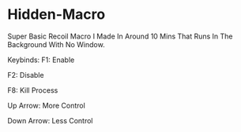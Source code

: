 # Hidden-Macro
Super Basic Recoil Macro I Made In Around 10 Mins That Runs In The Background With No Window.

Keybinds:
   F1: Enable 
   
   F2: Disable 
   
   F8: Kill Process 
   
   Up Arrow: More Control
   
   Down Arrow: Less Control
